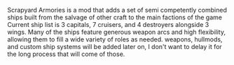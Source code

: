 Scrapyard Armories is a mod that adds a set of semi competently combined ships built from the salvage of other craft to the main factions of the game
Current ship list is 3 capitals, 7 cruisers, and 4 destroyers alongside 3 wings.
Many of the ships feature generous weapon arcs and high flexibility, allowing them to fill a wide variety of roles as needed.
weapons, hullmods, and custom ship systems will be added later on, I don't want to delay it for the long process that will come of those.
